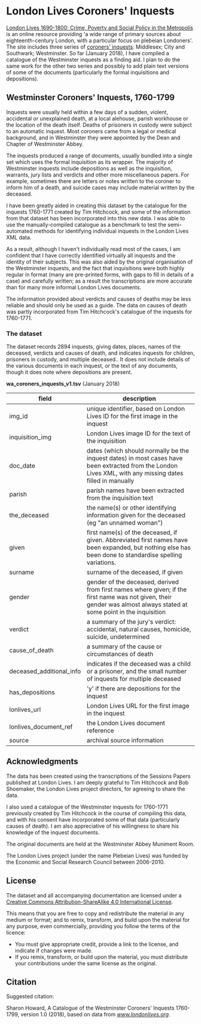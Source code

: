 London Lives Coroners' Inquests
=====================

[London Lives 1690-1800: Crime, Poverty and Social Policy in the
Metropolis](http://www.londonlives.org) is an online resource
providing 'a wide range of primary sources about eighteenth-century
London, with a particular focus on plebeian Londoners'. The site includes three series of [coroners' inquests](https://www.londonlives.org/static/IC.jsp): Middlesex; City and Southwark; Westminster. So far (January 2018), I have compiled a catalogue of the Westminster inquests as a finding aid. I plan to do the same work for the other two series and possibly to add plain text versions of some of the documents (particularly the formal inquisitions and depositions). 


Westminster Coroners' Inquests, 1760-1799
--------------------

Inquests were usually held within a few days of a sudden, violent, accidental or unexplained death, at a local alehouse, parish workhouse or the location of the death itself. Deaths of prisoners in custody were subject to an automatic inquest. Most coroners came from a legal or medical background, and in Westminster they were appointed by the Dean and Chapter of Westminster Abbey.

The inquests produced a range of documents, usually bundled into a single set which uses the formal inquisition as its wrapper. The majority of Westminster inquests include depositions as well as the inquisition, warrants, jury lists and verdicts and other more miscellaneous papers. For example, sometimes there are letters or notes written to the coroner to inform him of a death, and suicide cases may include material written by the deceased.

I have been greatly aided in creating this dataset by the catalogue for the inquests 1760-1771 created by Tim Hitchcock, and some of the information from that dataset has been incorporated into this new data. I was able to use the manually-compiled catalogue as a benchmark to test the semi-automated methods for identifying individual inquests in the London Lives XML data. 

As a result, although I haven't individually read most of the cases, I am confident that I have correctly identified virtually all inquests and the identity of their subjects. This was also aided by the original organisation of the Westminster inquests, and the fact that inquisitions were both highly regular in format (many are pre-printed forms, with gaps to fill in details of a case) and carefully written; as a result the transcriptions are more accurate than for many more informal London Lives documents. 

The information provided about verdicts and causes of deaths may be less reliable and should only be used as a guide. The data on causes of death was partly incorporated from Tim Hitchcock's catalogue of the inquests for 1760-1771.

### The dataset

The dataset records 2894 inquests, giving dates, places, names of the deceased, verdicts and causes of death, and indicates inquests for children, prisoners in custody, and multiple deceased.. It does not include details of the various documents in each inquest, or the text of any documents, though it does note where depositions are present.

**wa_coroners_inquests_v1.tsv** (January 2018)

| field | description |
|------|------------------|
| img_id | unique identifier, based on London Lives ID for the first image in the inquest |
| inquisition_img | London Lives image ID for the text of the inquisition |
| doc_date | dates (which should normally be the inquest dates) in most cases have been extracted from the London Lives XML, with any missing dates filled in manually |
| parish | parish names have been extracted from the inquisition text |
| the_deceased | the name(s) or other identifying information given for the deceased (eg "an unnamed woman")  |
| given | first name(s) of the deceased, if given. Abbreviated first names have been expanded, but nothing else has been done to standardise spelling variations.  |
| surname | surname of the deceased, if given  |
| gender | gender of the deceased, derived from first names where given; if the first name was not given, their gender was almost always stated at some point in the inquisition |
| verdict | a summary of the jury's verdict: accidental, natural causes, homicide, suicide, undetermined |
| cause_of_death | a summary of the cause or circumstances of death |
| deceased_additional_info | indicates if the deceased was a child or a prisoner, and the small number of inquests for multiple deceased  |
| has_depositions | 'y' if there are depositions for the inquest  |
| lonlives_url | London Lives URL for the first image in the inquest  |
| lonlives_document_ref | the London Lives document reference |
| source | archival source information |


Acknowledgments
--------

The data has been created using the transcriptions of the Sessions Papers published at London Lives. I am deeply grateful to Tim Hitchcock and Bob Shoemaker, the London Lives project directors, for agreeing to share the data.

I also used a catalogue of the Westminster inquests for 1760-1771 previously created by Tim Hitchcock in the course of compiling this data, and with his consent have incorporated some of that data (particularly causes of death). I am also appreciative of his willingness to share his knowledge of the inquest documents.

The original documents are held at the Westminster Abbey Muniment Room.

The London Lives project (under the name Plebeian Lives) was funded by the Economic and Social Research Council between 2006-2010.

License
---------

The dataset and all accompanying documentation are licensed under a [Creative Commons Attribution-ShareAlike 4.0 International License](http://creativecommons.org/licenses/by-sa/4.0/).

This means that you are free to copy and redistribute the material in any medium or format; and to remix, transform, and build upon the material for any purpose, even commercially, providing you follow the terms of the licence:

-    You must give appropriate credit, provide a link to the license, and indicate if changes were made.
-    If you remix, transform, or build upon the material, you must distribute your contributions under the same license as the original.


Citation
--------

Suggested citation:

Sharon Howard, A Catalogue of the Westminster Coroners' Inquests 1760-1799, version 1.0 (2018), based on data from *www.londonlives.org*.


